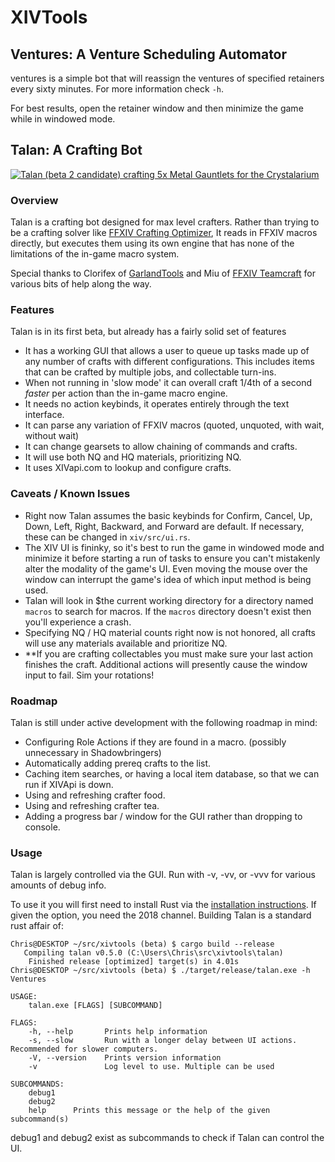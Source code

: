# XIVTools
## Ventures: A Venture Scheduling Automator
ventures is a simple bot that will reassign the ventures of specified retainers every sixty minutes. For more information check `-h`.

For best results, open the retainer window and then minimize the game while in windowed mode.

## Talan: A Crafting Bot
[![Talan (beta 2 candidate) crafting 5x Metal Gauntlets for the Crystalarium](http://i3.ytimg.com/vi/neSoWRJTPfE/maxresdefault.jpg)](https://www.youtube.com/watch?v=neSoWRJTPfE)

### Overview
Talan is a crafting bot designed for max level crafters. Rather than trying to be a crafting
solver like [FFXIV Crafting Optimizer](https://ffxiv-beta.lokyst.net/#/simulator), It reads in FFXIV macros directly,
but executes them using its own engine that has none of the limitations of the in-game macro system.

Special thanks to Clorifex of [GarlandTools](https://garlandtools.org) and Miu of [FFXIV Teamcraft](https://ffxivteamcraft.com)
for various bits of help along the way.

### Features
Talan is in its first beta, but already has a fairly solid set of features
- It has a working GUI that allows a user to queue up tasks made up of any number of crafts
  with different configurations. This includes items that can be crafted by multiple jobs,
  and collectable turn-ins.
- When not running in 'slow mode' it can overall craft 1/4th of a second *faster* per action than
  the in-game macro engine.
- It needs no action keybinds, it operates entirely through the text interface.
- It can parse any variation of FFXIV macros (quoted, unquoted, with wait, without wait)
- It can change gearsets to allow chaining of commands and crafts.
- It will use both NQ and HQ materials, prioritizing NQ.
- It uses XIVapi.com to lookup and configure crafts.

### Caveats / Known Issues
- Right now Talan assumes the basic keybinds for Confirm, Cancel, Up, Down, Left, Right, Backward,
  and Forward are default. If necessary, these can be changed in `xiv/src/ui.rs`.
- The XIV UI is fininky, so it's best to run the game in windowed mode and minimize it before starting a run
  of tasks to ensure you can't mistakenly alter the modality of the game's UI. Even moving the mouse over
  the window can interrupt the game's idea of which input method is being used.
- Talan will look in $the current working directory for a directory named `macros` to search for macros.
  If the `macros` directory doesn't exist then you'll experience a crash.
- Specifying NQ / HQ material counts right now is not honored, all crafts will use any materials available and prioritize NQ.
- **If you are crafting collectables you must make sure your last action finishes the craft. Additional actions will presently cause the window input to fail. Sim your rotations!

### Roadmap
Talan is still under active development with the following roadmap in mind:
- Configuring Role Actions if they are found in a macro. (possibly unnecessary in Shadowbringers)
- Automatically adding prereq crafts to the list.
- Caching item searches, or having a local item database, so that we can run if XIVApi is down.
- Using and refreshing crafter food.
- Using and refreshing crafter tea.
- Adding a progress bar / window for the GUI rather than dropping to console.

### Usage
Talan is largely controlled via the GUI. Run with -v, -vv, or -vvv for various amounts of debug
info.

To use it you will first need to install Rust via the [installation instructions](https://www.rust-lang.org/en-US/install.html). If given the option, you need the 2018 channel. Building Talan is a standard rust affair of:

```
Chris@DESKTOP ~/src/xivtools (beta) $ cargo build --release
   Compiling talan v0.5.0 (C:\Users\Chris\src\xivtools\talan)
    Finished release [optimized] target(s) in 4.01s
Chris@DESKTOP ~/src/xivtools (beta) $ ./target/release/talan.exe -h
Ventures

USAGE:
    talan.exe [FLAGS] [SUBCOMMAND]

FLAGS:
    -h, --help       Prints help information
    -s, --slow       Run with a longer delay between UI actions. Recommended for slower computers.
    -V, --version    Prints version information
    -v               Log level to use. Multiple can be used

SUBCOMMANDS:
    debug1
    debug2
    help      Prints this message or the help of the given subcommand(s)
```

debug1 and debug2 exist as subcommands to check if Talan can control the UI.
